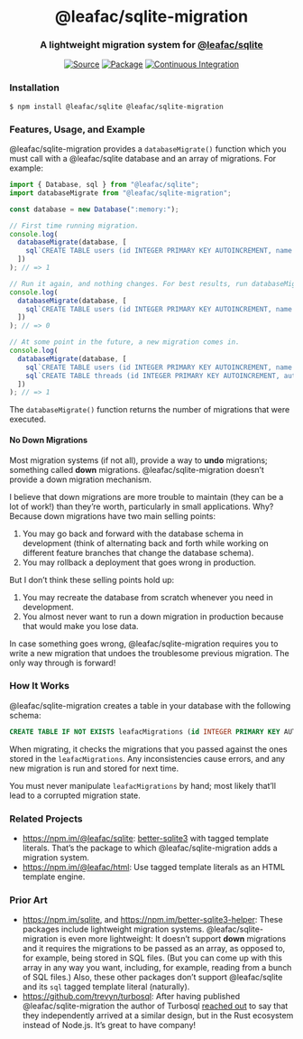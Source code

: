 <h1 align="center">@leafac/sqlite-migration</h1>
<h3 align="center">A lightweight migration system for <a href="https://npm.im/@leafac/sqlite">@leafac/sqlite</a></h3>
<p align="center">
<a href="https://github.com/leafac/sqlite-migration"><img src="https://img.shields.io/badge/Source---" alt="Source"></a>
<a href="https://www.npmjs.com/package/@leafac/sqlite-migration"><img alt="Package" src="https://badge.fury.io/js/%40leafac%2Fsqlite-migration.svg"></a>
<a href="https://github.com/leafac/sqlite-migration/actions"><img src="https://github.com/leafac/sqlite-migration/workflows/.github/workflows/main.yml/badge.svg" alt="Continuous Integration"></a>
</p>

### Installation

```console
$ npm install @leafac/sqlite @leafac/sqlite-migration
```

### Features, Usage, and Example

@leafac/sqlite-migration provides a `databaseMigrate()` function which you must call with a @leafac/sqlite database and an array of migrations. For example:

```typescript
import { Database, sql } from "@leafac/sqlite";
import databaseMigrate from "@leafac/sqlite-migration";

const database = new Database(":memory:");

// First time running migration.
console.log(
  databaseMigrate(database, [
    sql`CREATE TABLE users (id INTEGER PRIMARY KEY AUTOINCREMENT, name TEXT NOT NULL);`,
  ])
); // => 1

// Run it again, and nothing changes. For best results, run databaseMigrate() at your application startup.
console.log(
  databaseMigrate(database, [
    sql`CREATE TABLE users (id INTEGER PRIMARY KEY AUTOINCREMENT, name TEXT NOT NULL);`,
  ])
); // => 0

// At some point in the future, a new migration comes in.
console.log(
  databaseMigrate(database, [
    sql`CREATE TABLE users (id INTEGER PRIMARY KEY AUTOINCREMENT, name TEXT NOT NULL);`,
    sql`CREATE TABLE threads (id INTEGER PRIMARY KEY AUTOINCREMENT, author INTEGER NOT NULL REFERENCES user, title TEXT NOT NULL);`,
  ])
); // => 1
```

The `databaseMigrate()` function returns the number of migrations that were executed.

#### No Down Migrations

Most migration systems (if not all), provide a way to **undo** migrations; something called **down** migrations. @leafac/sqlite-migration doesn’t provide a down migration mechanism.

I believe that down migrations are more trouble to maintain (they can be a lot of work!) than they’re worth, particularly in small applications. Why? Because down migrations have two main selling points:

1. You may go back and forward with the database schema in development (think of alternating back and forth while working on different feature branches that change the database schema).
2. You may rollback a deployment that goes wrong in production.

But I don’t think these selling points hold up:

1. You may recreate the database from scratch whenever you need in development.
2. You almost never want to run a down migration in production because that would make you lose data.

In case something goes wrong, @leafac/sqlite-migration requires you to write a new migration that undoes the troublesome previous migration. The only way through is forward!

### How It Works

@leafac/sqlite-migration creates a table in your database with the following schema:

```sql
CREATE TABLE IF NOT EXISTS leafacMigrations (id INTEGER PRIMARY KEY AUTOINCREMENT, source TEXT NOT NULL);
```

When migrating, it checks the migrations that you passed against the ones stored in the `leafacMigrations`. Any inconsistencies cause errors, and any new migration is run and stored for next time.

You must never manipulate `leafacMigrations` by hand; most likely that’ll lead to a corrupted migration state.

### Related Projects

- <https://npm.im/@leafac/sqlite>: [better-sqlite3](https://npm.im/better-sqlite3) with tagged template literals. That’s the package to which @leafac/sqlite-migration adds a migration system.
- <https://npm.im/@leafac/html>: Use tagged template literals as an HTML template engine.

### Prior Art

- <https://npm.im/sqlite>, and <https://npm.im/better-sqlite3-helper>: These packages include lightweight migration systems. @leafac/sqlite-migration is even more lightweight: It doesn’t support **down** migrations and it requires the migrations to be passed as an array, as opposed to, for example, being stored in SQL files. (But you can come up with this array in any way you want, including, for example, reading from a bunch of SQL files.) Also, these other packages don’t support @leafac/sqlite and its `sql` tagged template literal (naturally).
- <https://github.com/trevyn/turbosql>: After having published @leafac/sqlite-migration the author of Turbosql [reached out](https://github.com/leafac/sqlite-migration/issues/1) to say that they independently arrived at a similar design, but in the Rust ecosystem instead of Node.js. It’s great to have company!
